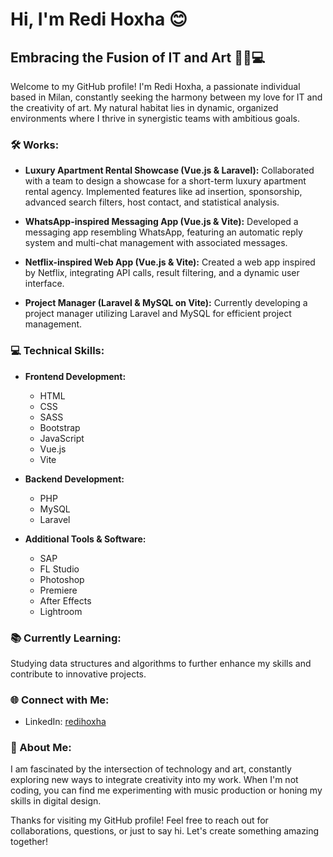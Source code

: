# Hi, I'm Redi Hoxha 😊

## Embracing the Fusion of IT and Art 🎨🎵💻

Welcome to my GitHub profile! I'm Redi Hoxha, a passionate individual based in Milan, constantly seeking the harmony between my love for IT and the creativity of art. My natural habitat lies in dynamic, organized environments where I thrive in synergistic teams with ambitious goals.

### 🛠️ Works:

- **Luxury Apartment Rental Showcase (Vue.js & Laravel):**
  Collaborated with a team to design a showcase for a short-term luxury apartment rental agency. Implemented features like ad insertion, sponsorship, advanced search filters, host contact, and statistical analysis.

- **WhatsApp-inspired Messaging App (Vue.js & Vite):**
  Developed a messaging app resembling WhatsApp, featuring an automatic reply system and multi-chat management with associated messages.

- **Netflix-inspired Web App (Vue.js & Vite):**
  Created a web app inspired by Netflix, integrating API calls, result filtering, and a dynamic user interface.

- **Project Manager (Laravel & MySQL on Vite):**
  Currently developing a project manager utilizing Laravel and MySQL for efficient project management.

### 💻 Technical Skills:

- **Frontend Development:**
  - HTML
  - CSS
  - SASS
  - Bootstrap
  - JavaScript
  - Vue.js
  - Vite

- **Backend Development:**
  - PHP
  - MySQL
  - Laravel

- **Additional Tools & Software:**
  - SAP
  - FL Studio
  - Photoshop
  - Premiere
  - After Effects
  - Lightroom

### 📚 Currently Learning:

Studying data structures and algorithms to further enhance my skills and contribute to innovative projects.

### 🌐 Connect with Me:

- LinkedIn: [redihoxha](https://www.linkedin.com/in/redihoxha/)

### 🎨 About Me:

I am fascinated by the intersection of technology and art, constantly exploring new ways to integrate creativity into my work. When I'm not coding, you can find me experimenting with music production or honing my skills in digital design.

Thanks for visiting my GitHub profile! Feel free to reach out for collaborations, questions, or just to say hi. Let's create something amazing together!
